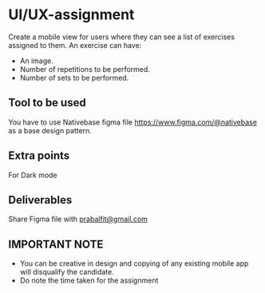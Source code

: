# UI/UX-assignment

Create a mobile view for users where they can see a list of exercises assigned to them.
An exercise can have:

- An image.
- Number of repetitions to be performed.
- Number of sets to be performed.

## Tool to be used

You have to use Nativebase figma file https://www.figma.com/@nativebase as a base design pattern.

## Extra points

For Dark mode

## Deliverables

Share Figma file with prabalfit@gmail.com

## IMPORTANT NOTE

- You can be creative in design and copying of any existing mobile app will disqualify the candidate.
- Do note the time taken for the assignment
